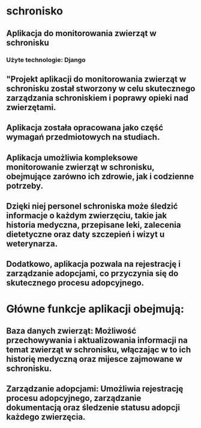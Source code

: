 # schronisko
## Aplikacja do monitorowania zwierząt w schronisku
### Użyte technologie: Django
## "Projekt aplikacji do monitorowania zwierząt w schronisku został stworzony w celu skutecznego zarządzania schroniskiem i poprawy opieki nad zwierzętami. 
## Aplikacja została opracowana jako część wymagań przedmiotowych na studiach.

## Aplikacja umożliwia kompleksowe monitorowanie zwierząt w schronisku, obejmujące zarówno ich zdrowie, jak i codzienne potrzeby. 
## Dzięki niej personel schroniska może śledzić informacje o każdym zwierzęciu, takie jak historia medyczna, przepisane leki, zalecenia dietetyczne oraz daty szczepień i wizyt u weterynarza. 
## Dodatkowo, aplikacja pozwala na rejestrację i zarządzanie adopcjami, co przyczynia się do skutecznego procesu adopcyjnego.

# Główne funkcje aplikacji obejmują:

## Baza danych zwierząt: Możliwość przechowywania i aktualizowania informacji na temat zwierząt w schronisku, włączając w to ich historię medyczną oraz mijesce zajmowane w schronisku.
## Zarządzanie adopcjami: Umożliwia rejestrację procesu adopcyjnego, zarządzanie dokumentacją oraz śledzenie statusu adopcji każdego zwierzęcia.

